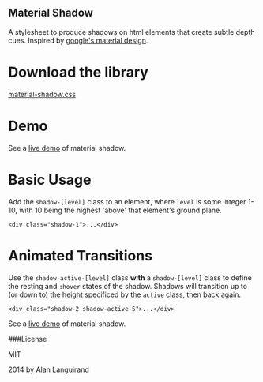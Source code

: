 Material Shadow
---------------

A stylesheet to produce shadows on html elements that create subtle depth cues. Inspired by [google's material design][1].

Download the library
====================

[material-shadow.css][2]

Demo
====

See a [live demo][3] of material shadow.

Basic Usage
===========

Add the `shadow-[level]` class to an element, where `level` is some integer 1-10, with 10 being the highest 'above' that element's ground plane.

```
<div class="shadow-1">...</div>
```

Animated Transitions
====================

Use the `shadow-active-[level]` class **with** a `shadow-[level]` class to define the resting and `:hover` states of the shadow. Shadows will transition up to (or down to) the height specificed by the `active` class, then back again.  

```
<div class="shadow-2 shadow-active-5">...</div>
```

See a [live demo][3] of material shadow.

###License

MIT

2014 by Alan Languirand

[1]:http://www.google.com/design/spec/what-is-material/environment.html#environment-light-shadow
[2]:http://alanguir.github.io/material-shadows/styles/material-shadow.css
[3]:http://alanguir.github.io/material-shadows/

